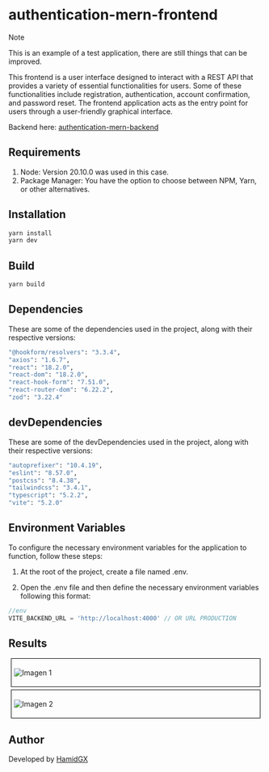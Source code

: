 # authentication-mern-frontend

> [!NOTE]
> This is an example of a test application, there are still things that can be improved.

This frontend is a user interface designed to interact with a REST API that provides a variety of essential functionalities for users. Some of these functionalities include registration, authentication, account confirmation, and password reset. The frontend application acts as the entry point for users through a user-friendly graphical interface.

Backend here: [authentication-mern-backend](https://github.com/HamidGX/authentication-mern-backend)

## Requirements

1. Node: Version 20.10.0 was used in this case.
2. Package Manager: You have the option to choose between NPM, Yarn, or other alternatives.

## Installation

```bash
yarn install
yarn dev
```

## Build

```bash
yarn build
```

## Dependencies

These are some of the dependencies used in the project, along with their respective versions:

```bash
"@hookform/resolvers": "3.3.4",
"axios": "1.6.7",
"react": "18.2.0",
"react-dom": "18.2.0",
"react-hook-form": "7.51.0",
"react-router-dom": "6.22.2",
"zod": "3.22.4"
```

## devDependencies

These are some of the devDependencies used in the project, along with their respective versions:

```bash
"autoprefixer": "10.4.19",
"eslint": "8.57.0",
"postcss": "8.4.38",
"tailwindcss": "3.4.1",
"typescript": "5.2.2",
"vite": "5.2.0"
```

## Environment Variables

To configure the necessary environment variables for the application to function, follow these steps:

1. At the root of the project, create a file named .env.

2. Open the .env file and then define the necessary environment variables following this format:

```javascript
//env
VITE_BACKEND_URL = 'http://localhost:4000' // OR URL PRODUCTION
```

## Results

<div style="border: 0.1px solid black; padding: 5px; margin: 5px;">

![Imagen 1](https://i.imgur.com/wILSEHi.png)

</div>

<div style="border: 0.1px solid black; padding: 5px; margin: 5px;">

![Imagen 2](https://i.imgur.com/aBAt3XG.png)

</div>

## Author

Developed by [HamidGX](https://github.com/HamidGX)

